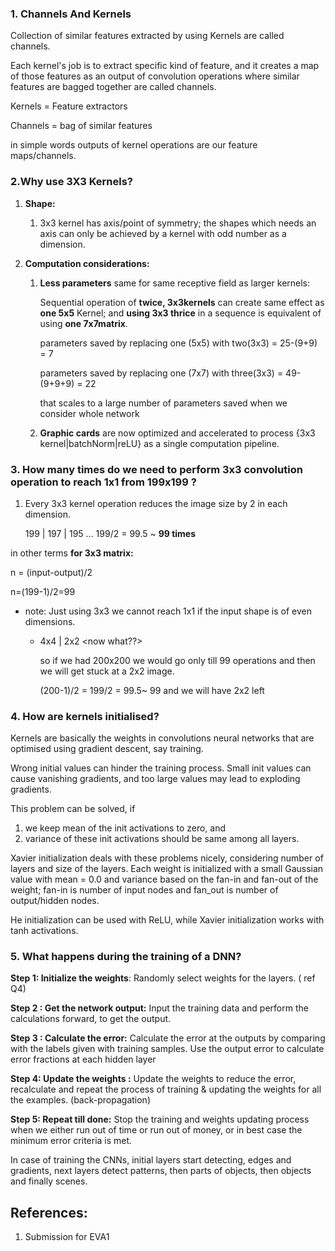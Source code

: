 ### 1. Channels And Kernels

Collection of similar features extracted by using Kernels are called channels. 

Each kernel's job is to extract specific kind of feature, and it creates a map of those features as an output of convolution operations where similar features are bagged together are called channels.

Kernels = Feature extractors

Channels = bag of similar features

in simple words outputs of kernel operations are our feature maps/channels. 

### 2.Why use 3X3 Kernels?

1. **Shape:** 

   1. 3x3 kernel has axis/point of symmetry; the shapes which needs an axis can only be achieved by a kernel with odd number as a dimension.

2. **Computation considerations:**

   1. **Less parameters** same for same receptive field as larger kernels:

      Sequential operation of **twice, 3x3kernels** can create same effect as **one 5x5** Kernel; and **using 3x3 thrice** in a sequence is equivalent of using **one 7x7matrix**.

      parameters saved by replacing one (5x5) with two(3x3) = 25-(9+9) = 7

      parameters saved by replacing one (7x7) with three(3x3) = 49-(9+9+9) = 22

      that scales to a large number of parameters saved when we consider whole network

   2. **Graphic cards** are now optimized and accelerated to process {3x3 kernel|batchNorm|reLU} as a single computation pipeline.



### 3. How many times do we need to perform 3x3 convolution operation to reach 1x1 from 199x199 ?

1. Every 3x3 kernel operation reduces the image size by 2 in each dimension.

   199 | 197 | 195 ...
   199/2 = 99.5 ~ **99 times**



in other terms **for 3x3 matrix:**

n = (input-output)/2

n=(199-1)/2=99

- note: Just using 3x3 we cannot reach 1x1 if the input shape is of even dimensions.

  - 4x4 | 2x2 <now what??>

    so if we had 200x200 we would go only till 99 operations and then we will get stuck at a 2x2 image.

    (200-1)/2 = 199/2 = 99.5~ 99 and we will have 2x2 left



### 4.  How are kernels initialised?

Kernels are basically the weights in convolutions neural networks that are optimised using gradient descent, say training. 

Wrong initial values can hinder the training process. Small init values can cause vanishing gradients, and too large values may lead to exploding gradients.

This problem can be solved, if

1. we keep mean of the init activations to zero, and
2. variance of these init activations should be same among all layers.

Xavier initialization deals with these problems nicely, considering number of layers and size of the layers.  Each weight is initialized with a small Gaussian value with mean = 0.0 and variance based on the fan-in and fan-out of the weight; fan-in is number of input nodes and fan_out is number of output/hidden nodes.

He initialization can be used with ReLU, while Xavier initialization works with tanh activations.



### 5.  What happens during the training of a DNN?

**Step 1: Initialize the weights**: Randomly select weights for the layers. ( ref Q4)

**Step 2 : Get the network output:** Input the training data and perform the calculations forward, to get the output.

**Step 3 : Calculate the error:** Calculate the error at the outputs by comparing with the labels given with training samples. Use the output error to calculate error fractions at each hidden layer

**Step 4: Update the weights :** Update the weights to reduce the error, recalculate and repeat the process of training & updating the weights for all the examples. (back-propagation)

**Step 5: Repeat till done:** Stop the training and weights updating process when we either run out of time or run out of money, or in best case the minimum error criteria is met. 



In case of training the CNNs, initial layers start detecting, edges and gradients, next layers detect patterns, then parts of objects, then objects and finally scenes.






## References:

1. Submission for EVA1
